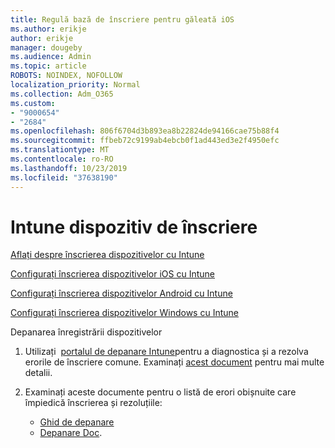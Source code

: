 ```yaml
---
title: Regulă bază de înscriere pentru găleată iOS
ms.author: erikje
author: erikje
manager: dougeby
ms.audience: Admin
ms.topic: article
ROBOTS: NOINDEX, NOFOLLOW
localization_priority: Normal
ms.collection: Adm_O365
ms.custom:
- "9000654"
- "2684"
ms.openlocfilehash: 806f6704d3b893ea8b22824de94166cae75b88f4
ms.sourcegitcommit: ffbeb72c9199ab4ebcb0f1ad443ed3e2f4950efc
ms.translationtype: MT
ms.contentlocale: ro-RO
ms.lasthandoff: 10/23/2019
ms.locfileid: "37638190"
---
```

# <a name="intune-device-enrollment"></a>Intune dispozitiv de înscriere

[Aflați despre înscrierea dispozitivelor cu Intune](https://docs.microsoft.com/intune/enrollment/device-enrollment)

[Configurați înscrierea dispozitivelor iOS cu Intune](https://docs.microsoft.com/intune/enrollment/ios-enroll)

[Configurați înscrierea dispozitivelor Android cu Intune](https://docs.microsoft.com/intune/android-enroll)

[Configurați înscrierea dispozitivelor Windows cu Intune](https://docs.microsoft.com/intune/windows-enroll)

Depanarea înregistrării dispozitivelor

1. Utilizați  [portalul de depanare Intune](https://devicemanagement.microsoft.com/#blade/Microsoft_Intune_DeviceSettings/TroubleshootBlade)pentru a diagnostica și a rezolva erorile de înscriere comune. Examinați [acest document](https://docs.microsoft.com/intune/help-desk-operators) pentru mai multe detalii.

2. Examinați aceste documente pentru o listă de erori obișnuite care împiedică înscrierea și rezoluțiile:
    - [Ghid de depanare](https://support.microsoft.com/help/4469913/troubleshooting-windows-device-enrollment-problems-in-microsoft-intune)
    - [Depanare Doc](https://docs.microsoft.com/intune/troubleshoot-device-enrollment-in-intune).
